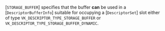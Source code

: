 [`STORAGE_BUFFER`] specifies that the buffer  **can** 
be used in a [`DescriptorBufferInfo`] suitable for occupying a
[`DescriptorSet`] slot either of type
`VK_DESCRIPTOR_TYPE_STORAGE_BUFFER` or
`VK_DESCRIPTOR_TYPE_STORAGE_BUFFER_DYNAMIC`.